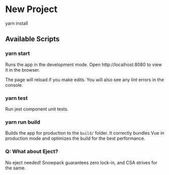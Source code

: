 # New Project

yarn install

## Available Scripts

### yarn start

Runs the app in the development mode.
Open http://localhost:8080 to view it in the browser.

The page will reload if you make edits.
You will also see any lint errors in the console.

### yarn test

Run jest component unit tests.

### yarn run build

Builds the app for production to the `build/` folder.
It correctly bundles Vue in production mode and optimizes the build for the best performance.

### Q: What about Eject?

No eject needed! Snowpack guarantees zero lock-in, and CSA strives for the same.
